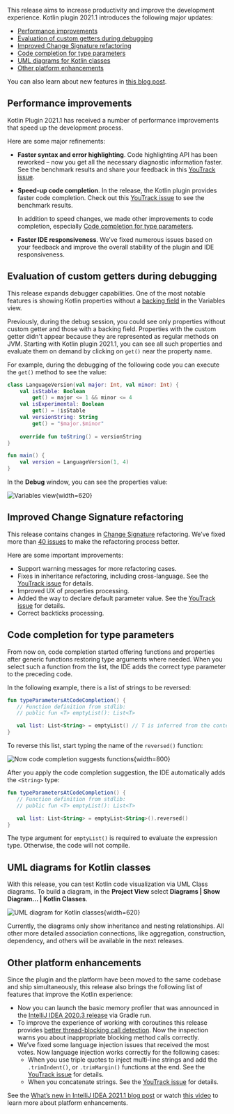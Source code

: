 [//]: # (title: What's new in Kotlin plugin 2021.1)

This release aims to increase productivity and improve the development experience. Kotlin plugin 2021.1 introduces the following major updates:
* [Performance improvements](#performance-improvements)
* [Evaluation of custom getters during debugging](#evaluation-of-custom-getters-during-debugging)
* [Improved Change Signature refactoring](#improved-change-signature-refactoring)
* [Code completion for type parameters](#code-completion-for-type-parameters)
* [UML diagrams for Kotlin classes](#uml-diagrams-for-kotlin-classes)
* [Other platform enhancements](#other-platform-enhancements)

You can also learn about new features in [this blog post](https://blog.jetbrains.com/kotlin/2021/04/kotlin-plugin-2021-1-released/).

## Performance improvements

Kotlin Plugin 2021.1 has received a number of performance improvements that speed up the development process.

Here are some major refinements:

* **Faster syntax and error highlighting**. Code highlighting API has been reworked – now you get all the necessary diagnostic information faster. See the benchmark results and share your feedback in this [YouTrack issue](https://youtrack.jetbrains.com/issue/KT-37702#focus=Comments-27-4775165.0-0).

* **Speed-up code completion**. In the release, the Kotlin plugin provides faster code completion. Check out this [YouTrack issue](https://youtrack.jetbrains.com/issue/KTIJ-1015#focus=Comments-27-4775642.0-0) to see the benchmark results.
  
   In addition to speed changes, we made other improvements to code completion, especially [Code completion for type parameters](#code-completion-for-type-parameters).

* **Faster IDE responsiveness**. We’ve fixed numerous issues based on your feedback and improve the overall stability of the plugin and IDE responsiveness.

## Evaluation of custom getters during debugging

This release expands debugger capabilities. One of the most notable features is showing Kotlin properties without a [backing field](properties.md#backing-fields) in the Variables view.

Previously, during the debug session, you could see only properties without custom getter and those with a backing field. Properties with the custom getter didn't appear because they are represented as regular methods on JVM. Starting with Kotlin plugin 2021.1, you can see all such properties and evaluate them on demand by clicking on `get()` near the property name.

For example, during the debugging of the following code you can execute the `get()` method to see the value:

```kotlin
class LanguageVersion(val major: Int, val minor: Int) {
    val isStable: Boolean
        get() = major <= 1 && minor <= 4
    val isExperimental: Boolean
        get() = !isStable
    val versionString: String
        get() = "$major.$minor"
    
    override fun toString() = versionString
}

fun main() {
    val version = LanguageVersion(1, 4)
}
```

In the **Debug** window, you can see the properties value:

![Variables view](debugging-variables-view.png){width=620}

## Improved Change Signature refactoring

This release contains changes in [Change Signature](https://www.jetbrains.com/help/idea/change-signature.html) refactoring. We’ve fixed more than [40 issues](https://youtrack.jetbrains.com/issue/KTIJ-685) to make the refactoring process better.

Here are some important improvements:
* Support warning messages for more refactoring cases.
* Fixes in inheritance refactoring, including cross-language.
   See the [YouTrack issue](https://youtrack.jetbrains.com/issue/KTIJ-966) for details.
* Improved UX of properties processing.
* Added the way to declare default parameter value.
   See the [YouTrack issue](https://youtrack.jetbrains.com/issue/KTIJ-903) for details.
* Correct backticks processing.

## Code completion for type parameters

From now on, code completion started offering functions and properties after generic functions restoring type arguments where needed. When you select such a function from the list, the IDE adds the correct type parameter to the preceding code.

In the following example, there is a list of strings to be reversed:

```kotlin
fun typeParametersAtCodeCompletion() {
   // Function definition from stdlib:
   // public fun <T> emptyList(): List<T>

   val list: List<String> = emptyList() // T is inferred from the context (explicit variable type)
}
```

To reverse this list, start typing the name of the `reversed()` function:

![Now code completion suggests functions](code-completion-type-pararmeters.png){width=800}

After you apply the code completion suggestion, the IDE automatically adds the `<String>` type:

```kotlin
fun typeParametersAtCodeCompletion() {
   // Function definition from stdlib:
   // public fun <T> emptyList(): List<T>

   val list: List<String> = emptyList<String>().reversed()
}
```

The type argument for `emptyList()` is required to evaluate the expression type. Otherwise, the code will not compile.

## UML diagrams for Kotlin classes

With this release, you can test Kotlin code visualization via UML Class diagrams. To build a diagram, in the **Project View** select **Diagrams | Show Diagram... | Kotlin Classes**.

![UML diagram for Kotlin classes](kotlin-classes-uml-diagram.png){width=620}

Currently, the diagrams only show inheritance and nesting relationships. All other more detailed association connections, like aggregation, construction, dependency, and others will be available in the next releases.

## Other platform enhancements

Since the plugin and the platform have been moved to the same codebase and ship simultaneously, this release also brings the following list of features that improve the Kotlin experience:

* Now you can launch the basic memory profiler that was announced in the [IntelliJ IDEA 2020.3 release](https://www.jetbrains.com/idea/whatsnew/#debugger) via Gradle run.
* To improve the experience of working with coroutines this release provides [better thread-blocking call detection](https://youtrack.jetbrains.com/issue/KTIJ-826).
  Now the inspection warns you about inappropriate blocking method calls correctly.
* We’ve fixed some language injection issues that received the most votes. Now language injection works correctly for the following cases:
  * When you use triple quotes to inject multi-line strings and add the `.trimIndent()`, or `.trimMargin()` functions at the end. See the [YouTrack issue](https://youtrack.jetbrains.com/issue/KTIJ-679) for details.
  * When you concatenate strings. See the [YouTrack issue](https://youtrack.jetbrains.com/issue/KTIJ-855) for details.

See the [What’s new in IntelliJ IDEA 2021.1 blog post](https://www.jetbrains.com/idea/whatsnew/) or watch [this video](https://www.youtube.com/watch?v=YBmR0J3-r3o) to learn more about platform enhancements.